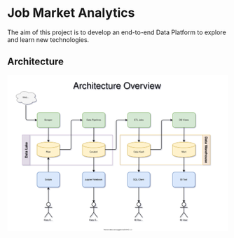 # Job Market Analytics

The aim of this project is to develop an end-to-end Data Platform to explore and learn new technologies.

## Architecture

![Architecture Overview](doc/architecture-overview.drawio.svg)